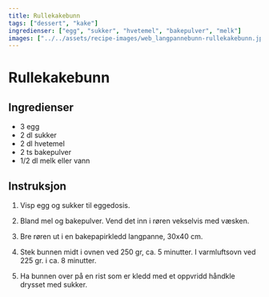 ```yaml
---
title: Rullekakebunn
tags: ["dessert", "kake"]
ingredienser: ["egg", "sukker", "hvetemel", "bakepulver", "melk"]
images: ["../../assets/recipe-images/web_langpannebunn-rullekakebunn.jpg"]
---
```


# Rullekakebunn

## Ingredienser

- 3 egg
- 2 dl sukker
- 2 dl hvetemel
- 2 ts bakepulver
- 1/2 dl melk eller vann

## Instruksjon

1. Visp egg og sukker til eggedosis.

2. Bland mel og bakepulver. Vend det inn i røren vekselvis med væsken.

3. Bre røren ut i en bakepapirkledd langpanne, 30x40 cm.

4. Stek bunnen midt i ovnen ved 250 gr, ca. 5 minutter. I varmluftsovn ved 225 gr. i ca. 8 minutter.

5. Ha bunnen over på en rist som er kledd med et oppvridd håndkle drysset med sukker.

